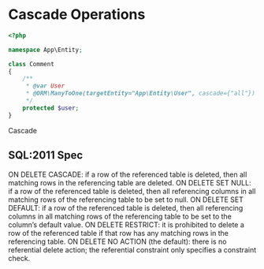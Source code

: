 # Cascade Operations

```php
<?php

namespace App\Entity;

class Comment
{
    /**
     * @var User
     * @ORM\ManyToOne(targetEntity="App\Entity\User", cascade={"all"})
     */
    protected $user;
}

```

Cascade 

## SQL:2011 Spec

ON DELETE CASCADE: if a row of the referenced table is deleted, then all matching rows in the referencing table are deleted.
ON DELETE SET NULL: if a row of the referenced table is deleted, then all referencing columns in all matching rows of the referencing table to be set to null.
ON DELETE SET DEFAULT: if a row of the referenced table is deleted, then all referencing columns in all matching rows of the referencing table to be set to the column’s default value.
ON DELETE RESTRICT: it is prohibited to delete a row of the referenced table if that row has any matching rows in the referencing table.
ON DELETE NO ACTION (the default): there is no referential delete action; the referential constraint only specifies a constraint check.
